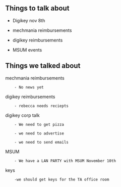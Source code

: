 ## Things to talk about ## 

- Digikey nov 8th

- mechmania reimbursements

- digikey reimbursements

- MSUM events


## Things we talked about ##

mechmania reimbursements

		- No news yet

digikey reimbursements

		- rebecca needs reciepts

digikey corp talk

		- We need to get pizza

		- we need to advertise

		- we need to send emails

MSUM

		- We have a LAN PARTY with MSUM November 10th


keys
		
		-we should get keys for the TA office room
		
